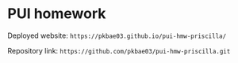 # PUI homework

Deployed website: `https://pkbae03.github.io/pui-hmw-priscilla/`

Repository link: `https://github.com/pkbae03/pui-hmw-priscilla.git`
